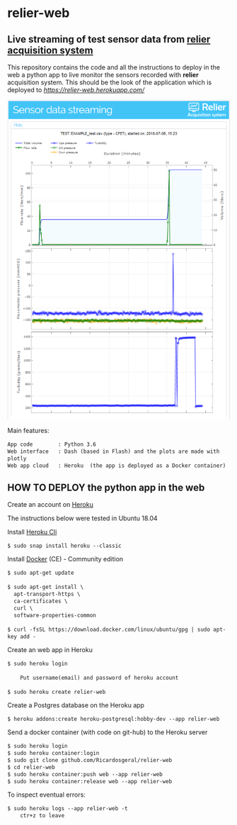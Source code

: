 # relier-web

## Live streaming of test sensor data from [relier acquisition system](https://github.com/Ricardosgeral/relier)

This repository contains the code and all the instructions to deploy in the web a python app to live monitor 
the sensors recorded with **relier** acquisition system. This should be the look of the application which is deployed to
*https://relier-web.herokuapp.com/*


![relier-web](images/website.png)


Main features:

    App code        : Python 3.6
    Web interface   : Dash (based in Flash) and the plots are made with plotly
    Web app cloud   : Heroku  (the app is deployed as a Docker container)
    

## HOW TO DEPLOY the python app in the web
Create an account on [Heroku](https://www.heroku.com/)


The instructions below were tested in Ubuntu 18.04 

Install [Heroku Cli](https://devcenter.heroku.com/articles/heroku-cli)
    
    $ sudo snap install heroku --classic

Install [Docker](https://docs.docker.com/) (CE) - Community edition
    
    $ sudo apt-get update
    
    $ sudo apt-get install \
      apt-transport-https \
      ca-certificates \
      curl \
      software-properties-common
      
    $ curl -fsSL https://download.docker.com/linux/ubuntu/gpg | sudo apt-key add -


Create an web app in Heroku

    $ sudo heroku login
    
        Put username(email) and password of heroku account
    
    $ sudo heroku create relier-web
    
Create a Postgres database on the Heroku app

    $ heroku addons:create heroku-postgresql:hobby-dev --app relier-web

Send a docker container (with code on git-hub) to the Heroku server

    $ sudo heroku login
    $ sudo heroku container:login
    $ sudo git clone github.com/Ricardosgeral/relier-web
    $ cd relier-web
    $ sudo heroku container:push web --app relier-web
    $ sudo heroku container:release web --app relier-web
    
To inspect eventual errors:

    $ sudo heroku logs --app relier-web -t
        ctr+z to leave